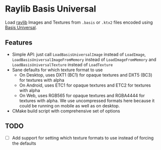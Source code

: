 # Raylib Basis Universal
Load [raylib](https://github.com/raysan5/raylib) Images and Textures from `.basis` or `.ktx2` files encoded using [Basis Universal](https://github.com/BinomialLLC/basis_universal).


## Features
- Simple API: just call `LoadBasisUniversalImage` instead of `LoadImage`, `LoadBasisUniversalImageFromMemory` instead of `LoadImageFromMemory` and `LoadBasisUniversalTexture` instead of `LoadTexture`
- Sane defaults for which texture format to use
  + On Desktop, uses DXT1 (BC1) for opaque textures and DXT5 (BC3) for textures with alpha
  + On Android, uses ETC1 for opaque textures and ETC2 for textures with alpha
  + On Web, uses RGB565 for opaque textures and RGBA4444 for textures with alpha.
    We use uncompressed formats here because it could be running on mobile as well as on desktop.
- CMake build script with comprehensive set of options


## TODO
- [ ] Add support for setting which texture formats to use instead of forcing the defaults
